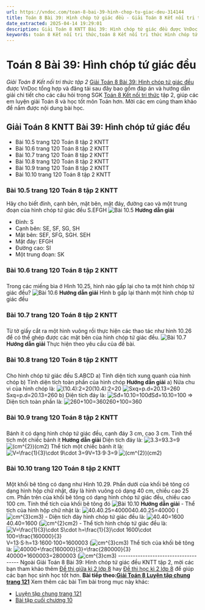 ```yaml
---
url: https://vndoc.com/toan-8-bai-39-hinh-chop-tu-giac-deu-314144
title: Toán 8 Bài 39: Hình chóp tứ giác đều - Giải Toán 8 Kết nối tri thức tập 2 - VnDoc.com
date_extracted: 2025-04-14 19:29:01
description: Giải Toán 8 KNTT Bài 39: Hình chóp tứ giác đều được VnDoc biên soạn lời giải nhằm giúp các em nắm được nội dung được học trong bài, luyện giải Toán 8 hiệu quả.
keywords: toán 8 Kết nối tri thức,toán 8 Kết nối tri thức Hình chóp tứ giác đều,toán lớp 8 Kết nối tri thức,giải toán 8 Kết nối tri thức,giải sgk toán 8 Kết nối tri thức,sgk toán 8 Kết nối tri thức,toán 8 bài 39 Hình chóp tứ giác đều,giải toán 8 ctst,giải toán 8 Hình chóp tứ giác đều,giải toán 8 kntt,toán 8 kntt,giải toán 8 kntt bài 39,giải toán 8 kết nối tri thức bài 39
---
```


# Toán 8 Bài 39: Hình chóp tứ giác đều
 _Giải Toán 8 Kết nối tri thức tập 2_
[Giải Toán 8 Bài 39: Hình chóp tứ giác đều](<https://vndoc.com/toan-8-bai-39-hinh-chop-tu-giac-deu-314144>) được VnDoc tổng hợp và đăng tải sau đây bao gồm đáp án và hướng dẫn giải chi tiết cho các câu hỏi trong SGK [Toán 8 Kết nối tri thức](<https://vndoc.com/toan-8-ket-noi-tri-thuc>) tập 2, giúp các em luyện giải Toán 8 và học tốt môn Toán hơn. Mời các em cùng tham khảo để nắm được nội dung bài học.
## Giải Toán 8 KNTT Bài 39: Hình chóp tứ giác đều
  * Bài 10.5 trang 120 Toán 8 tập 2 KNTT
  * Bài 10.6 trang 120 Toán 8 tập 2 KNTT
  * Bài 10.7 trang 120 Toán 8 tập 2 KNTT
  * Bài 10.8 trang 120 Toán 8 tập 2 KNTT
  * Bài 10.9 trang 120 Toán 8 tập 2 KNTT
  * Bài 10.10 trang 120 Toán 8 tập 2 KNTT

### Bài 10.5 trang 120 Toán 8 tập 2 KNTT
Hãy cho biết đỉnh, cạnh bên, mặt bên, mặt đáy, đường cao và một trung đoạn của hình chóp tứ giác đều S.EFGH
![Bài 10.5](https://i.vdoc.vn/data/image/2024/01/15/Toan-8-bai-39-1.jpg)
**Hướng dẫn giải**
  * Đỉnh: S
  * Cạnh bên: SE, SF, SG, SH
  * Mặt bên: SEF, SFG, SGH. SEH
  * Mặt đáy: EFGH
  * Đường cao: SI
  * Một trung đoạn: SK

### Bài 10.6 trang 120 Toán 8 tập 2 KNTT
### 
Trong các miếng bìa ở Hình 10.25, hình nào gấp lại cho ta một hình chóp tứ giác đều?
![Bài 10.6](https://i.vdoc.vn/data/image/2024/01/15/Toan-8-bai-39-2.jpg)
**Hướng dẫn giải**
Hình b gấp lại thành một hình chóp tứ giác đều
### Bài 10.7 trang 120 Toán 8 tập 2 KNTT
### 
Từ tờ giấy cắt ra một hình vuông rồi thực hiện các thao tác như hình 10.26 để có thể ghép được các mặt bên của hình chóp tứ giác đều.
![Bài 10.7](https://i.vdoc.vn/data/image/2024/01/15/Toan-8-bai-39-3.jpg)
**Hướng dẫn giải**
Thực hiện theo yêu cầu của đề bài.
### Bài 10.8 trang 120 Toán 8 tập 2 KNTT
### 
Cho hình chóp tứ giác đều S.ABCD
a\) Tính diện tích xung quanh của hình chóp
b\) Tính diện tích toàn phần của hình chóp
**Hướng dẫn giải**
a\) Nửa chu vi của hình chóp là: ![\(10.4\):2=20](https://i.vdoc.vn/data/image/blank.png)\(10.4\):2=20
![Sxq=p.d=20.13=260](https://i.vdoc.vn/data/image/blank.png)Sxq=p.d=20.13=260
b\) Diện tích đáy là: ![Sđ=10.10=100](https://i.vdoc.vn/data/image/blank.png)đSđ=10.10=100
=> Diện tích toàn phần là: ![260+100=360](https://i.vdoc.vn/data/image/blank.png)260+100=360
### Bài 10.9 trang 120 Toán 8 tập 2 KNTT
### 
Bánh ít có dạng hình chóp tứ giác đều, cạnh đáy 3 cm, cao 3 cm. Tính thể tích một chiếc bánh ít
**Hướng dẫn giải**
Diện tích đáy là: ![3.3=9](https://i.vdoc.vn/data/image/blank.png)3.3=9 ![\(cm^{2}\)](https://i.vdoc.vn/data/image/blank.png)\(cm2\)
Thể tích một chiếc bánh ít là: ![V=\\frac{1}{3}\\cdot 9\\cdot 3=9](https://i.vdoc.vn/data/image/blank.png)V=13⋅9⋅3=9 ![\(cm^{2}\)](https://i.vdoc.vn/data/image/blank.png)\(cm2\)
### Bài 10.10 trang 120 Toán 8 tập 2 KNTT
### 
Một khối bê tông có dạng như Hình 10.29. Phần dưới của khối bê tông có dạng hình hộp chữ nhật, đáy là hình vuông có dạng 40 cm, chiều cao 25 cm. Phần trên của khối bê tông có dạng hình chóp tứ giác đều, chiều cao 100 cm. Tính thể tích của khối bê tông đó
![Bài 10.10](https://i.vdoc.vn/data/image/2024/01/15/Toan-8-bai-39-4.jpg)
**Hướng dẫn giải**
\- Thể tích của hình hộp chữ nhật là: ![40.40.25=40000](https://i.vdoc.vn/data/image/blank.png)40.40.25=40000 \(![cm^{3}](https://i.vdoc.vn/data/image/blank.png)cm3\)
\- Diện tích đáy hình chóp tứ giác đều là: ![40.40=1600](https://i.vdoc.vn/data/image/blank.png)40.40=1600 \(![cm^{2}](https://i.vdoc.vn/data/image/blank.png)cm2\)
\- Thể tích hình chóp tứ giác đều là: ![V=\\frac{1}{3}\\cdot S\\cdot h=\\frac{1}{3}\\cdot 1600\\cdot 100=\\frac{160000}{3}](https://i.vdoc.vn/data/image/blank.png)V=13⋅S⋅h=13⋅1600⋅100=1600003 \(![cm^{3}](https://i.vdoc.vn/data/image/blank.png)cm3\)
Thể tích của khối bê tông là: ![40000+\\frac{160000}{3}=\\frac{280000}{3}](https://i.vdoc.vn/data/image/blank.png)40000+1600003=2800003 \(![cm^{3}](https://i.vdoc.vn/data/image/blank.png)cm3\)
\-------------------------------------
Ngoài Giải Toán 8 Bài 39: Hình chóp tứ giác đều KNTT tập 2, mời các bạn tham khảo thêm [Đề thi giữa kì 2 lớp 8](<https://vndoc.com/de-thi-giua-ki-2-lop8>) hay [Đề thi học kì 2 lớp 8](<https://vndoc.com/de-thi-hoc-ki-2-lop8>) để giúp các bạn học sinh học tốt hơn.
**Bài tiếp theo:[Giải Toán 8 Luyện tập chung trang 121](<https://vndoc.com/toan-8-luyen-tap-chung-trang-121-314146>)**
Xem thêm các bài Tìm bài trong mục này khác:
  * [Luyện tập chung trang 121](</toan-8-luyen-tap-chung-trang-121-314146>)
  * [Bài tập cuối chương 10](</toan-8-bai-tap-cuoi-chuong-10-314151>)


